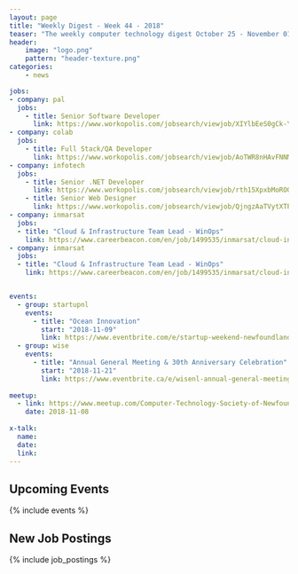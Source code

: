 ```yaml
---
layout: page
title: "Weekly Digest - Week 44 - 2018"
teaser: "The weekly computer technology digest October 25 - November 01, 2018"
header:
    image: "logo.png"
    pattern: "header-texture.png"
categories:
    - news

jobs:
- company: pal
  jobs:
    - title: Senior Software Developer
      link: https://www.workopolis.com/jobsearch/viewjob/XIYlbEeS0gCk-Yhw0sR5E8DKdAGWEnLHE4aEaRJjIu1kaM5dzQe8Pg
- company: colab
  jobs:
    - title: Full Stack/QA Developer
      link: https://www.workopolis.com/jobsearch/viewjob/AoTWR8nHAvFNNMM5boL6_DJbDkcCtifXDPaLvYOPQauFzKHDDXA4TQ
- company: infotech
  jobs:
    - title: Senior .NET Developer
      link: https://www.workopolis.com/jobsearch/viewjob/rth15XpxbMoROOHB72SQg-mtVejjrUpL2qt_8oQbVrbCpBTQ_YIwsQ
    - title: Senior Web Designer
      link: https://www.workopolis.com/jobsearch/viewjob/QjngzAaTVytXTPs64bmNHslnCrv4qkvuwZQRNQa0BKZ00LMBG6uTbg?ak=Software&l=Newfoundland+and+Labrador%2CCANADA&isp=0
- company: inmarsat
  jobs:
  - title: "Cloud & Infrastructure Team Lead - WinOps"
    link: https://www.careerbeacon.com/en/job/1499535/inmarsat/cloud-infrastructure-team-lead-winops/st-john-s
- company: inmarsat
  jobs:
  - title: "Cloud & Infrastructure Team Lead - WinOps"
    link: https://www.careerbeacon.com/en/job/1499535/inmarsat/cloud-infrastructure-team-lead-winops/st-john-s


events:
  - group: startupnl
    events:
      - title: "Ocean Innovation"
        start: "2018-11-09"
        link: https://www.eventbrite.com/e/startup-weekend-newfoundland-labrador-ocean-innovation-tickets-49963259454
  - group: wise
    events:
      - title: "Annual General Meeting & 30th Anniversary Celebration"
        start: "2018-11-21"
        link: https://www.eventbrite.ca/e/wisenl-annual-general-meeting-30th-anniversary-celebration-tickets-51383687994
      
meetup:
  - link: https://www.meetup.com/Computer-Technology-Society-of-Newfoundland-and-Labrador/events/rpdzmpyxpblb/
    date: 2018-11-08
  
x-talk:
  name:
  date: 
  link: 
---
```


## Upcoming Events
{% include events %}

## New Job Postings
{% include job_postings %}
